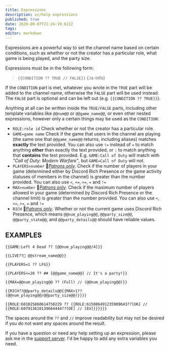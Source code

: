 ```yaml
---
title: Expressions
description: vc/help expressions
published: true
date: 2020-09-07T21:24:19.621Z
tags: 
editor: markdown
---
```


Expressions are a powerful way to set the channel name based on certain conditions, such as whether or not the creator has a particular role, what game is being played, and the party size.

Expressions must be in the following form:
>`{{CONDITION ?? TRUE // FALSE}}`
{.is-info}

If the `CONDITION` part is met, whatever you wrote in the `TRUE` part will be added to the channel name, otherwise the `FALSE` part will be used instead. The `FALSE` part is optional and can be left out (e.g. `{{CONDITION ?? TRUE}}`).

Anything at all can be written inside the `TRUE/FALSE` parts, including other template variables like `@@num@@` or `@@game_name@@`, or even other nested expressions, however only a certain things may be used as the `CONDITION`:

- `ROLE:role id`
Check whether or not the creator has a particular role.
- `GAME=game name`
Check if the game that users in the channel are playing (the same one that `@@game_name@@` returns, including aliases) matches **exactly** the text provided.
You can also use `!=` instead of `=` to match anything **other** than exactly the text provided, or `:` to match anything that **contains** the text provided. E.g. `GAME:Call of Duty` will match with *"Call of Duty: Modern Warfare"*, but `GAME=Call of Duty` will not.
- `PLAYERS>number`
💎[*Patrons only*](https://www.patreon.com/pixaal). Check if the number of players in your game (determined either by Discord Rich Presence or the game activity statuses of members in the channel) is greater than the number provided. You can also use `<`, `<=`, `>=`, `=` and `!=`
- `MAX>number`
💎[*Patrons only*](https://www.patreon.com/pixaal). Check if the maximum number of players allowed in your game (determined by Discord Rich Presence or the channel limit) is greater than the number provided. You can also use `<`, `<=`, `>=`, `=` and `!=`
- `RICH`
💎[*Patrons only*](https://www.patreon.com/pixaal). Whether or not the current game uses Discord Rich Presence, which means `@@num_playing@@`, `@@party_size@@`, `@@party_state@@`, and `@@party_details@@` should have reliable values.
 
##  EXAMPLES

`{{GAME:Left 4 Dead ?? [@@num_playing@@/4]}}`

`{{LIVE??🔴 @@stream_name@@}}`

`{{PLAYERS=1 ?? LFG}}`

`{{PLAYERS<=20 ?? ## [@@game_name@@] // It's a party!}}`

`{{MAX=@@num_playing@@ ?? (Full) // (@@num_playing@@)}}`

`{{RICH??@@party_details@@{{MAX>1?? (@@num_playing@@/@@party_size@@)}}}}`

`{{ROLE:601025860614750229 ?? {{ROLE:615086491235909643??[UK] // {{ROLE:607913610139664444??[DE] // [EU]}}}}}}`

The spaces around the `??` and `//` improve readability but may not be desired if you do not want any spaces around the result.

If you have a question or need any help setting up an expression, please ask me in the [support server](https://discord.io/DotsBotsSupport). I'd be happy to add any extra variables you need.